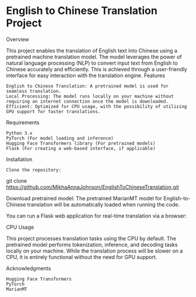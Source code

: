 # English to Chinese Translation Project
Overview

This project enables the translation of English text into Chinese using a pretrained machine translation model. The model leverages the power of natural language processing (NLP) to convert input text from English to Chinese accurately and efficiently. This is achieved through a user-friendly interface for easy interaction with the translation engine.
Features

    English to Chinese Translation: A pretrained model is used for seamless translation.
    Local Processing: The model runs locally on your machine without requiring an internet connection once the model is downloaded.
    Efficient: Optimized for CPU usage, with the possibility of utilizing GPU support for faster translations.

Requirements

    Python 3.x
    PyTorch (For model loading and inference)
    Hugging Face Transformers library (For pretrained models)
    Flask (For creating a web-based interface, if applicable)

Installation

    Clone the repository:

git clone https://github.com/MikhaAnnaJohnson/EnglishToChineseTranslation.git

Download pretrained model: The pretrained MarianMT model for English-to-Chinese translation will be automatically loaded when running the code.

You can  run a Flask web application for real-time translation via a browser:

CPU Usage

This project processes translation tasks using the CPU by default. The pretrained model performs tokenization, inference, and decoding tasks locally on your machine. While the translation process will be slower on a CPU, it is entirely functional without the need for GPU support.

Acknowledgments

    Hugging Face Transformers
    PyTorch
    MarianMT
